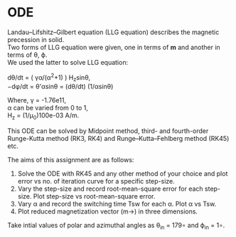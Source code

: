 # ODE

Landau–Lifshitz–Gilbert equation (LLG equation) describes the magnetic precession in solid. <br>
Two forms of LLG equation were given, one in terms of **m** and another in terms of θ, ϕ. <br>
We used the latter to solve LLG equation:

dθ/dt = ( γα/(α<sup>2</sup>+1) ) H<sub>z</sub>sinθ, <br>
−dφ/dt = θ'αsinθ = (dθ/dt) (1/αsinθ)

Where,  γ = -1.76e11, <br>
        α can be varied from 0 to 1, <br>
        H<sub>z</sub> = (1/μ<sub>0</sub>)100e-03 A/m.

This ODE can be solved by Midpoint method, third- and fourth-order Runge-Kutta method (RK3, RK4) and Runge–Kutta–Fehlberg method (RK45) etc.

The aims of this assignment are as follows:

1. Solve the ODE with RK45 and any other method of your choice and plot error vs no. of iteration curve for a specific step-size.
2. Vary the step-size and record root-mean-square error for each step-size. Plot step-size vs root-mean-square error.
3. Vary α and record the switching time Tsw for each α. Plot α vs Tsw.
4. Plot reduced magnetization vector (m→) in three dimensions.

Take intial values of polar and azimuthal angles as θ<sub>in</sub> = 179∘ and ϕ<sub>in</sub> = 1∘.
